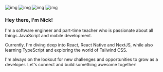 ![img](https://img.shields.io/badge/JavaScript-323330?style=for-the-badge&logo=javascript&logoColor=F7DF1E)
![img](https://img.shields.io/badge/TypeScript-007ACC?style=for-the-badge&logo=typescript&logoColor=white)
![img](https://img.shields.io/badge/React_Native-20232A?style=for-the-badge&logo=react&logoColor=61DAFB)
![img](https://img.shields.io/badge/React-20232A?style=for-the-badge&logo=react&logoColor=61DAFB)

### Hey there, I'm Nick! 

I'm a software engineer and part-time teacher who is passionate about all things JavaScript and mobile development. 

Currently, I'm diving deep into React, React Native and NextJS, while also learning TypeScript and exploring the world of Tailwind CSS. 

I'm always on the lookout for new challenges and opportunities to grow as a developer. Let's connect and build something awesome together!

